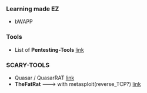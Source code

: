 
### Learning made EZ

- bWAPP

### Tools

- List of **Pentesting-Tools** [link](https://github.com/S3cur3Th1sSh1t/Pentest-Tools)


### SCARY-TOOLS

- Quasar / QuasarRAT [link](https://github.com/quasar/Quasar)
- **TheFatRat** ---> with metasploit(reverse_TCP?) [link](https://github.com/screetsec/TheFatRat)
 
